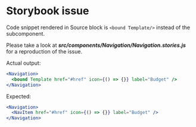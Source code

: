 # Storybook issue

Code snippet rendered in Source block is `<bound Template/>` instead of the subcomponent.

Please take a look at **_src/components/Navigation/Navigation.stories.js_** for a reproduction of the issue.

Actual output:

```jsx
<Navigation>
  <bound Template href="#href" icon={() => {}} label="Budget" />
</Navigation>
```

Expected:

```jsx
<Navigation>
  <NavItem href="#href" icon={() => {}} label="Budget" />
</Navigation>
```
